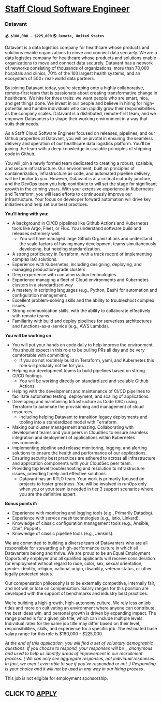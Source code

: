 # [Staff Cloud Software Engineer](https://www.remotewlb.com/apply/staff-cloud-software-engineer)  
### Datavant  
#### `💰 $180,000 - $225,000` `🌎 Remote, United States`  

Datavant is a data logistics company for healthcare whose products and solutions enable organizations to move and connect data securely. We are a data logistics company for healthcare whose products and solutions enable organizations to move and connect data securely. Datavant has a network of networks consisting of thousands of organizations, more than 70,000 hospitals and clinics, 70% of the 100 largest health systems, and an ecosystem of 500+ real-world data partners.

By joining Datavant today, you’re stepping onto a highly collaborative, remote-first team that is passionate about creating transformative change in healthcare. We hire for three traits: we want people who are smart, nice, and get things done. We invest in our people and believe in hiring for high-potential and humble individuals who can rapidly grow their responsibilities as the company scales. Datavant is a distributed, remote-first team, and we empower Datavanters to shape their working environment in a way that suits their needs.

As a Staff Cloud Software Engineer focused on releases, pipelines, and our Github properties at Datavant, you will be pivotal in ensuring the seamless delivery and operation of our healthcare data logistics platform. You’ll be joining the team with a deep knowledge in scalable principles of shipping code in Github.

You will join a newly formed team dedicated to creating a robust, scalable, and secure infrastructure. Our environment, built on principles of containerization, infrastructure as code, and automated pipeline delivery, will be familiar to you. However, Datavant is at a critical maturity juncture, and the DevOps team you help contribute to will set the stage for significant growth in the coming years. With your extensive experience in Kubernetes and Terraform, you will lead efforts to continuously improve our infrastructure. Your focus on developer forward automation will drive key initiatives and help set our best practices.

**You’ll bring with you:**

  * A background in CI/CD pipelines like Github Actions and Kubernetes tools like Argo, Fleet, or Flux. You understand software build and releases extremely well. 
    * You will have managed large Github Organizations and understand the scale factors of having many development teams simultaneously developing, but needing standardization.
  * A strong proficiency in Terraform, with a track record of implementing complex IaC solutions.
  * Experience with Kubernetes, including designing, deploying, and managing production-grade clusters.
  * Deep experience with containerization technologies.
  * Experience managing a fleet of Cloud environments and Kubernetes clusters in a standardized way
  * A mastery in scripting languages (e.g., Python, Bash) for automation and configuration management.
  * Excellent problem-solving skills and the ability to troubleshoot complex issues.
  * Strong communication skills, with the ability to collaborate effectively with remote teams.
  * Familiarity with build and deploy pipelines for serverless architectures and functions-as-a-service (e.g., AWS Lambda).

**You will be working on:**

  * You will put your hands on code daily to help improve the environment. You should expect in this role to be pulling PRs all day and be very comfortable with committing. 
    * If you do not routinely build in Terraform, yaml, and Kubernetes this role will probably not be for you.
  * Helping our development teams to build pipelines based on strong CI/CD footings. 
    * You will be working directly on standardized and scalable Github Actions.
  * Helping with the development and maintenance of CI/CD pipelines to facilitate automated testing, deployment, and scaling of applications.
  * Developing and maintaining Infrastructure as Code (IAC) using Terraform to automate the provisioning and management of cloud resources. 
    * Including helping Datavant to transition legacy deployments and tooling into a standardized model with Terraform.
  * Making our cluster management amazing. Collaborating with development teams and your peers in CloudSec to ensure seamless integration and deployment of applications within Kubernetes environments.
  * Implementing pipeline and release monitoring, logging, and alerting solutions to ensure the health and performance of our applications.
  * Ensuring security best practices are adhered to across all infrastructure and application components with your CloudSec peer team.
  * Providing top level troubleshooting and resolution to infrastructure issues, providing timely and effective solutions. 
    * Datavant has an KTLO team. Your work is primarily focused on projects to foster greatness. You will be involved in runOps only when you or your team is needed in tier 3 support scenarios where you are the definitive expert.

**Bonus points if:**

  * Experience with monitoring and logging tools (e.g., Primarily Datadog).
  * Experience with service mesh technologies (e.g., Istio, Linkerd).
  * Knowledge of classic configuration management tools (e.g., Ansible, Chef, Puppet).
  * Knowledge of classic pipeline tools (e.g., Jenkins).

We are committed to building a diverse team of Datavanters who are all responsible for stewarding a high-performance culture in which all Datavanters belong and thrive. We are proud to be an Equal Employment Opportunity employer and all qualified applicants will receive consideration for employment without regard to race, color, sex, sexual orientation, gender identity, religion, national origin, disability, veteran status, or other legally protected status.

Our compensation philosophy is to be externally competitive, internally fair, and not win or lose on compensation. Salary ranges for this position are developed with the support of benchmarks and industry best practices.

We’re building a high-growth, high-autonomy culture. We rely less on job titles and more on cultivating an environment where anyone can contribute, the best ideas win, and personal growth is driven by expanding impact. The range posted is for a given job title, which can include multiple levels. Individual rates for the same job title may differ based on their level, responsibilities, skills, and experience for a specific job. The estimated base salary range for this role is $180,000 - $225,000.

_At the end of this application, you will find a set of voluntary demographic questions. If you choose to respond, your responses will be_ ___anonymous and_ _used to help us identify areas of improvement in our recruitment process._ _(_ _We can only see aggregate responses, not individual responses. In fact, we aren’t even able to see if you’ve responded or not_ _.)_ _Responding is your choice and it will not be used in any way in our hiring process_ _._

This job is not eligible for employment sponsorship.

  
## CLICK TO [APPLY](https://www.remotewlb.com/apply/staff-cloud-software-engineer)

